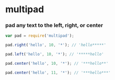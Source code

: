 # multipad
### pad any text to the left, right, or center

``` javascript
var pad = require('multipad');

pad.right('hello', 10, '*'); // 'hello*****'

pad.left('hello', 10, '*'); // '*****hello'

pad.center('hello', 10, '*'); // '***hello**'

pad.center('hello', 11, '*'); // '***hello***'
```
